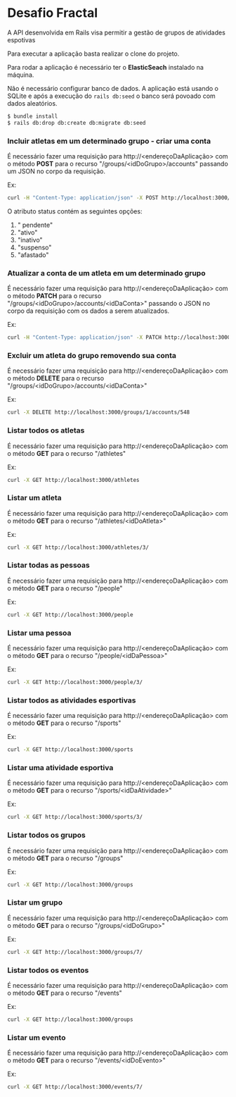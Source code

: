# Desafio Fractal

A API desenvolvida em Rails visa permitir a gestão de grupos de atividades espotivas

Para executar a aplicação basta realizar o clone do projeto.

Para rodar a aplicação é necessário ter o **ElasticSeach** instalado na máquina.

Não é necessário configurar banco de dados. A aplicação está usando o SQLite e após a execução do ```rails db:seed``` o banco será povoado com dados aleatórios.

```sh
$ bundle install
$ rails db:drop db:create db:migrate db:seed
```


### Incluir atletas em um determinado grupo - criar uma conta
É necessário fazer uma requisição para http://\<endereçoDaAplicação\> com o método **POST** para o recurso "/groups/\<idDoGrupo\>/accounts" passando um JSON no corpo da requisição.

Ex:

```sh
curl -H "Content-Type: application/json" -X POST http://localhost:3000/groups/1/accounts -d '{"athlete_id":1, "group_id":1, "status":"pendente"}'
```

O atributo status contém as seguintes opções:
1. " pendente"
1. "ativo"
1. "inativo"
1. "suspenso"
1. "afastado" 

### Atualizar a conta de um atleta em um determinado grupo
É necessário fazer uma requisição para http://\<endereçoDaAplicação\> com o método **PATCH** para o recurso "/groups/\<idDoGrupo\>/accounts/\<idDaConta\>" passando o JSON no corpo da requisição com os dados a serem atualizados.

Ex:

```sh
curl -H "Content-Type: application/json" -X PATCH http://localhost:3000/groups/1/accounts/548 -d '{"athlete_id":1, "group_id":1, "status":"suspenso"}'
```

### Excluir um atleta do grupo removendo sua conta
É necessário fazer uma requisição para http://\<endereçoDaAplicação\> com o método **DELETE** para o recurso "/groups/\<idDoGrupo\>/accounts/\<idDaConta\>"

Ex:

```sh
curl -X DELETE http://localhost:3000/groups/1/accounts/548
```


### Listar todos os atletas
É necessário fazer uma requisição para http://\<endereçoDaAplicação\> com o método **GET** para o recurso "/athletes"

Ex:

```sh
curl -X GET http://localhost:3000/athletes
```

### Listar um atleta
É necessário fazer uma requisição para http://\<endereçoDaAplicação\> com o método **GET** para o recurso "/athletes/\<idDoAtleta\>"

Ex:

```sh
curl -X GET http://localhost:3000/athletes/3/
```

### Listar todas as pessoas
É necessário fazer uma requisição para http://\<endereçoDaAplicação\> com o método **GET** para o recurso "/people"

Ex:

```sh
curl -X GET http://localhost:3000/people
```

### Listar uma pessoa
É necessário fazer uma requisição para http://\<endereçoDaAplicação\> com o método **GET** para o recurso "/people/\<idDaPessoa\>"

Ex:

```sh
curl -X GET http://localhost:3000/people/3/
```

### Listar todos as atividades esportivas
É necessário fazer uma requisição para http://\<endereçoDaAplicação\> com o método **GET** para o recurso "/sports"

Ex:

```sh
curl -X GET http://localhost:3000/sports
```

### Listar uma atividade esportiva
É necessário fazer uma requisição para http://\<endereçoDaAplicação\> com o método **GET** para o recurso "/sports/\<idDaAtividade\>"

Ex:

```sh
curl -X GET http://localhost:3000/sports/3/
```

### Listar todos os grupos 
É necessário fazer uma requisição para http://\<endereçoDaAplicação\> com o método **GET** para o recurso "/groups"

Ex:

```sh
curl -X GET http://localhost:3000/groups
```

### Listar um grupo
É necessário fazer uma requisição para http://\<endereçoDaAplicação\> com o método **GET** para o recurso "/groups/\<idDoGrupo\>"

Ex:

```sh
curl -X GET http://localhost:3000/groups/7/
```

### Listar todos os eventos 
É necessário fazer uma requisição para http://\<endereçoDaAplicação\> com o método **GET** para o recurso "/events"

Ex:

```sh
curl -X GET http://localhost:3000/groups
```

### Listar um evento
É necessário fazer uma requisição para http://\<endereçoDaAplicação\> com o método **GET** para o recurso "/events/\<idDoEvento\>"

Ex:

```sh
curl -X GET http://localhost:3000/events/7/
```


